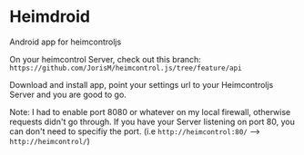 Heimdroid
=========

Android app for heimcontroljs

On your heimcontrol Server, check out this branch: `https://github.com/JorisM/heimcontrol.js/tree/feature/api`

Download and install app, point your settings url to your Heimcontroljs Server and you are good to go.

Note: I had to enable port 8080 or whatever on my local firewall, otherwise requests didn't go through. If you have your Server listening on port 80, you can
don't need to specifiy the port. (i.e `http://heimcontrol:80/` --> `http://heimcontrol/`)

